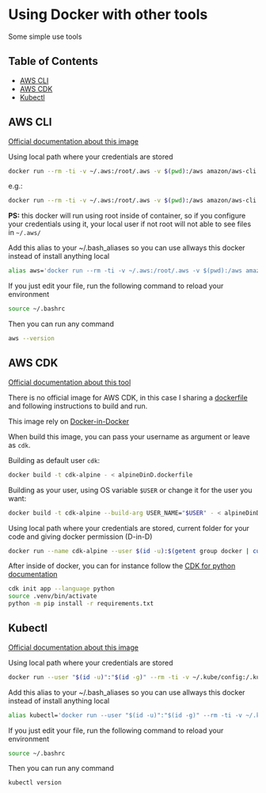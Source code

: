 # Using Docker with other tools

Some simple use tools

## Table of Contents

- [AWS CLI](#aws-cli)
- [AWS CDK](#aws-cdk)
- [Kubectl](#kubectl)

## AWS CLI

[Official documentation about this image](https://hub.docker.com/r/amazon/aws-cli)

Using local path where your credentials are stored

```bash
docker run --rm -ti -v ~/.aws:/root/.aws -v $(pwd):/aws amazon/aws-cli <service> <command> <args>
```

e.g.:

```bash
docker run --rm -ti -v ~/.aws:/root/.aws -v $(pwd):/aws amazon/aws-cli s3 ls
```

**PS:**
this docker will run using root inside of container, so if you configure your credentials using it, your local user if not root will not able to see files in `~/.aws/`

Add this alias to your ~/.bash_aliases so you can use allways this docker instead of install anything local

```bash
alias aws='docker run --rm -ti -v ~/.aws:/root/.aws -v $(pwd):/aws amazon/aws-cli'
```

If you just edit your file, run the following command to reload your environment

```bash
source ~/.bashrc
```

Then you can run any command

```bash
aws --version
```

## AWS CDK

[Official documentation about this tool](https://aws.amazon.com/cdk/)

There is no official image for AWS CDK, in this case I sharing a [dockerfile](./cdk/alpineDinD.dockerfile) and following instructions to build and run.

This image rely on [Docker-in-Docker](https://hub.docker.com/_/docker)

When build this image, you can pass your username as argument or leave as `cdk`.

Building as default user `cdk`:

```bash
docker build -t cdk-alpine - < alpineDinD.dockerfile
```

Building as your user, using OS variable `$USER` or change it for the user you want:

```bash
docker build -t cdk-alpine --build-arg USER_NAME="$USER" - < alpineDinD.dockerfile
```

Using local path where your credentials are stored, current folder for your code and giving docker permission (D-in-D)

```bash
docker run --name cdk-alpine --user $(id -u):$(getent group docker | cut -d: -f3) --privileged -v ${PWD}:/opt/app -v ~/.aws:/home/cdk/.aws -v ~/.docker:/home/cdk/.docker -v /var/run/docker.sock:/var/run/docker.sock -v "$PWD":/app -t -i --rm cdk-alpine
```

After inside of docker, you can for instance follow the [CDK for python documentation](https://docs.aws.amazon.com/cdk/v2/guide/work-with-cdk-python.html)

```bash
cdk init app --language python
source .venv/bin/activate
python -m pip install -r requirements.txt
```

## Kubectl

[Official documentation about this image](https://hub.docker.com/r/bitnami/kubectl/)

Using local path where your credentials are stored

```bash
docker run --user "$(id -u)":"$(id -g)" --rm -ti -v ~/.kube/config:/.kube/config bitnami/kubectl:latest <command> <args>
```

Add this alias to your ~/.bash_aliases so you can use allways this docker instead of install anything local

```bash
alias kubectl='docker run --user "$(id -u)":"$(id -g)" --rm -ti -v ~/.kube/config:/.kube/config bitnami/kubectl:latest'
```

If you just edit your file, run the following command to reload your environment

```bash
source ~/.bashrc
```

Then you can run any command

```bash
kubectl version
```
